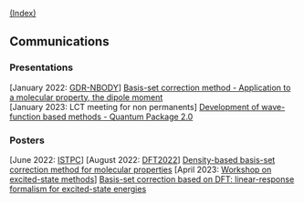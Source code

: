 [(Index)](https://dtraore97.github.io/)
## Communications

### Presentations
[January 2022: [GDR-NBODY](https://lcpq.github.io/gdr_nbody_2021/)] [Basis-set correction method - Application to a molecular property, the dipole moment](https://github.com/dtraore97/dtraore97.github.io/files/8917809/traore.pdf)\
[January 2023: LCT meeting for non permanents] [Development of wave-function based methods - Quantum Package 2.0](https://dtraore97.github.io/ressources/QP)


### Posters
[June 2022: [ISTPC](https://quantique.u-strasbg.fr/ISTPC/)] [August 2022: [DFT2022](https://www.dft2022.be/)] [Density-based basis-set correction method for molecular properties](https://github.com/dtraore97/dtraore97.github.io/files/8917784/diata_traore_poster_2022.pdf)
[April 2023: [Workshop on excited-state methods](https://pfloos.github.io/PTEROSOR_midterm_workshop/)] [Basis-set correction based on DFT: linear-response formalism for excited-state energies](https://github.com/dtraore97/dtraore97.github.io/blob/a508f24308c16715cbb17199c5e60fd1118c7ebf/Linear_Response_Poster_diata_traore.pdf)
